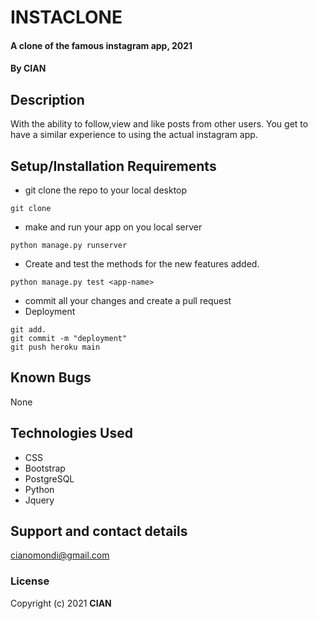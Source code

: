 # INSTACLONE
#### A clone of the famous instagram app, 2021
#### By **CIAN**
## Description
With the ability to follow,view and like posts from other users. You get to have a similar experience to using the actual instagram app. 
## Setup/Installation Requirements
* git clone the repo to your local desktop
```
git clone
```
* make and run your app on you local server
```
python manage.py runserver
```
* Create and test the methods for the new features added.
```
python manage.py test <app-name>
```
* commit all your changes and create a pull request
* Deployment
```
git add.
git commit -m "deployment"
git push heroku main
```

## Known Bugs
None
## Technologies Used
* CSS
* Bootstrap
* PostgreSQL
* Python
* Jquery
## Support and contact details
cianomondi@gmail.com
### License

Copyright (c) 2021 **CIAN**